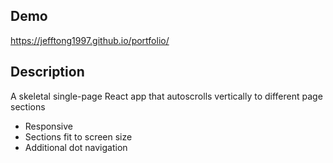 ## Demo 
https://jefftong1997.github.io/portfolio/

## Description

A skeletal single-page React app that autoscrolls vertically to different page sections
* Responsive
* Sections fit to screen size
* Additional dot navigation
